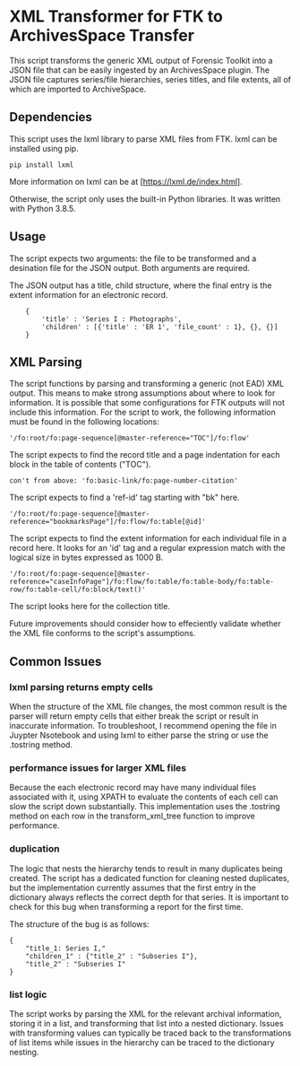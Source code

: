 # XML Transformer for FTK to ArchivesSpace Transfer

This script transforms the generic XML output of Forensic Toolkit into a JSON file that can be easily ingested by an ArchivesSpace plugin. The JSON file captures series/file hierarchies, series titles, and file extents, all of which are imported to ArchiveSpace. 

## Dependencies

This script uses the lxml library to parse XML files from FTK. lxml can be installed using pip.

	pip install lxml

More information on lxml can be at [https://lxml.de/index.html]. 

Otherwise, the script only uses the built-in Python libraries. It was written with Python 3.8.5.

## Usage

The script expects two arguments: the file to be transformed and a desination file for the JSON output. Both arguments are required. 

The JSON output has a title, child structure, where the final entry is the extent information for an electronic record.

		{
			'title' : 'Series I : Photographs',
			'children' : [{'title' : 'ER 1', 'file_count' : 1}, {}, {}]
		}

## XML Parsing

The script functions by parsing and transforming a generic (not EAD) XML output. This means to make strong assumptions about where to look for information. It is possible that some configurations for FTK outputs will not include this information. For the script to work, the following information must be found in the following locations: 

 	'/fo:root/fo:page-sequence[@master-reference="TOC"]/fo:flow'

 The script expects to find the record title and a page indentation for each block in the table of contents ("TOC"). 

 	con't from above: 'fo:basic-link/fo:page-number-citation'

 The script expects to find a 'ref-id' tag starting with "bk" here. 

 	'/fo:root/fo:page-sequence[@master-reference="bookmarksPage"]/fo:flow/fo:table[@id]'

 The script expects to find the extent information for each individual file in a record here. It looks for an 'id' tag and a regular expression match with the logical size in bytes expressed as 1000 B.

 	'/fo:root/fo:page-sequence[@master-reference="caseInfoPage"]/fo:flow/fo:table/fo:table-body/fo:table-row/fo:table-cell/fo:block/text()'

 The script looks here for the collection title. 

 Future improvements should consider how to effeciently validate whether the XML file conforms to the script's assumptions. 


## Common Issues

### lxml parsing returns empty cells

When the structure of the XML file changes, the most common result is the parser will return empty cells that either break the script or result in inaccurate information. To troubleshoot, I recommend opening the file in Juypter Nsotebook and using lxml to either parse the string or use the .tostring method.

### performance issues for larger XML files

Because the each electronic record may have many individual files associated with it, using XPATH to evaluate the contents of each cell can slow the script down substantially. This implementation uses the .tostring method on each row in the transform_xml_tree function to improve performance. 

### duplication

The logic that nests the hierarchy tends to result in many duplicates being created. The script has a dedicated function for cleaning nested duplicates, but the implementation currently assumes that the first entry in the dictionary always reflects the correct depth for that series. It is important to check for this bug when transforming a report for the first time. 

The structure of the bug is as follows:

	{	
		"title_1: Series I,"
		"children_1" : {"title_2" : "Subseries I"},
		"title_2" : "Subseries I"
	}

### list logic

The script works by parsing the XML for the relevant archival information, storing it in a list, and transforming that list into a nested dictionary. Issues with transforming values can typically be traced back to the transformations of list items while issues in the hierarchy can be traced to the dictionary nesting. 